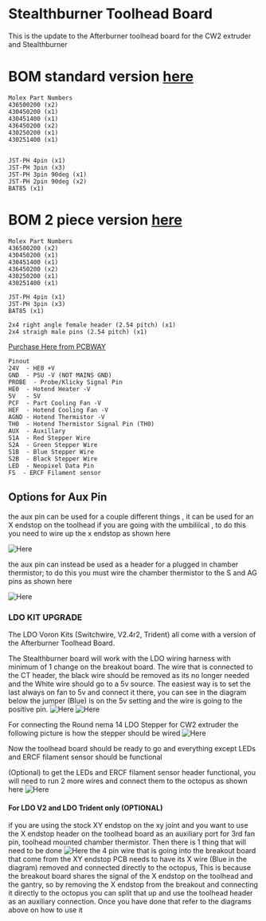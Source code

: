 # Stealthburner Toolhead Board #
This is the update to the Afterburner toolhead board for the CW2 extruder and Stealthburner 

# BOM standard version [here](Production%20Files/StealthburnerPCB/Standard)
    Molex Part Numbers
    436500200 (x2) 
    430450200 (x1)
    430451400 (x1) 
    436450200 (x2)
    430250200 (x1)
    430251400 (x1)
    
    
    JST-PH 4pin (x1)
    JST-PH 3pin (x3)
    JST-PH 3pin 90deg (x1)
    JST-PH 2pin 90deg (x2)
    BAT85 (x1)
    
# BOM 2 piece version [here](Production%20Files/StealthburnerPCB/2%20Piece)
    Molex Part Numbers
    436500200 (x2) 
    430450200 (x1)
    430451400 (x1) 
    436450200 (x2)
    430250200 (x1)
    430251400 (x1)
    
    JST-PH 4pin (x1)
    JST-PH 3pin (x3)
    BAT85 (x1)
    
    2x4 right angle female header (2.54 pitch) (x1)
    2x4 straigh male pins (2.54 pitch) (x1)


 [Purchase Here from PCBWAY](https://www.pcbway.com/project/shareproject/Stealthburner_Toolhead_PCB_b8da3a40.html)

    Pinout 
    24V  - HE0 +V 
    GND  - PSU -V (NOT MAINS GND)
    PROBE  - Probe/Klicky Signal Pin
    HE0  - Hotend Heater -V
    5V   - 5V 
    PCF  - Part Cooling Fan -V
    HEF  - Hotend Cooling Fan -V
    AGND - Hotend Thermistor -V
    TH0  - Hotend Thermistor Signal Pin (TH0)
    AUX  - Auxillary 
    S1A  - Red Stepper Wire
    S2A  - Green Stepper Wire
    S1B  - Blue Stepper Wire
    S2B  - Black Stepper Wire 
    LED  - Neopixel Data Pin
    FS  - ERCF Filament sensor 
    
    
    
## Options for Aux Pin ##
the aux pin can be used for a couple different things , it can be used for an X endstop on the toolhead if you are going with the umbililcal , to do this you need to wire up the x endstop as shown here 

 ![Here](Images/Wiring/SB_PCB_AUX_XES.png)

the aux pin can instead be used as a header for a plugged in chamber thermistor; to do this you must wire the chamber thermistor to the S and AG pins as shown here

![Here](Images/Wiring/SB_PCB_AUX_CT.png)


### LDO KIT UPGRADE 

The LDO Voron Kits (Switchwire, V2.4r2, Trident) all come with a version of the Afterburner Toolhead Board. 

The Stealthburner board will work with the LDO wiring harness with minimum of 1 change on the breakout board. The wire that is connected to the CT header, the black wire should be removed as its no longer needed and the White wire should go to a 5v source. The easiest way is to set the last always on fan to 5v and connect it there, you can see in the diagram below the jumper (Blue) is on the 5v setting and the wire is going to the positive pin. 
![Here](Images/LDO/LDO_Breakout.png)
![Here](Images/LDO/Octopus_CT_5V.png)


For connecting the Round nema 14 LDO Stepper for CW2 extruder the following picture is how the stepper should be wired 
![Here](Images/LDO/LDO_Stepper_CW2.png)

Now the toolhead board should be ready to go and everything except LEDs and ERCF filament sensor should be functional

(Optional)
to get the LEDs and ERCF filament sensor header functional, you will need to run 2 more wires and connect them to the octopus as shown here 
![Here](Images/LDO/Octopus_LED_ERCF.png)

#### For LDO V2 and LDO Trident only (OPTIONAL)
if you are using the stock XY endstop on the xy joint and you want to use the X endstop header on the toolhead board as an auxiliary port for 3rd fan pin, toolhead mounted chamber thermistor. Then there is 1 thing that will need to be done 
![Here](Images/LDO/Octopus_XES.png)
the 4 pin wire that is going into the breakout board that come from the XY endstop PCB needs to have its X wire (Blue in the diagram) removed and connected directly to the octopus, This is because the breakout board shares the signal of the X endstop on the toolhead and the gantry, so by removing the X endstop from the breakout and connecting it directly to the octopus you can split that up and use the toolhead header as an auxiliary connection. Once you have done that refer to the diagrams above on how to use it







